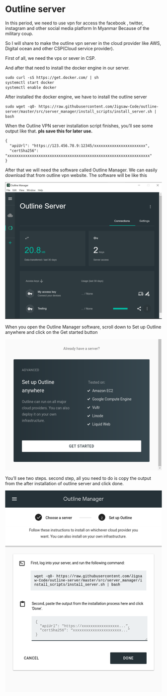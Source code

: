 # Outline server

In this period, we need to use vpn for access the facebook , twitter, instagram and other social media platform In Myanmar Because of the military coup.

So I will share to make the outline vpn server in the cloud provider like AWS, Digital ocean and other CSP\(Cloud service provider\).

First of all, we need the vps or sever in CSP.

And after that need to install the docker engine in our server.

```text
sudo curl -sS https://get.docker.com/ | sh
systemctl start docker
systemctl enable docker
```

After installed the docker engine, we have to install the outline server

```text
sudo wget -qO- https://raw.githubusercontent.com/Jigsaw-Code/outline-server/master/src/server_manager/install_scripts/install_server.sh | bash
```

When the Outline VPN server installation script finishes, you’ll see some output like that. **pls save this for later use.**

```text
{
  "apiUrl": "https://123.456.78.9:12345/xxxxxxxxxxxxxxxxxxxxxxx",
  "certSha256": "xxxxxxxxxxxxxxxxxxxxxxxxxxxxxxxxxxxxxxxxxxxxxxxxxxxxxxxxxxxxxxxx"
}
```

After that we will need the software called Outline Manager. We can easily download that from outline vpn website. The software will be like this 

![](.gitbook/assets/outline.png)

When you open the Outline Manager software, scroll down to Set up Outline anywhere and click on the Get started button

![](.gitbook/assets/outline-manager-1.png)

You’ll see two steps.  second step, all you need to do is copy the output from the after installation of outline server and click done.

![](.gitbook/assets/outline-manager-2-1-.png)

